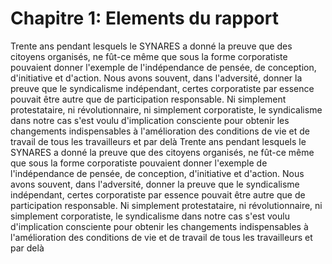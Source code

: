 # Chapitre 1: Elements du rapport

Trente ans pendant lesquels le SYNARES a donné la preuve que des citoyens organisés, ne fût-ce même que sous la forme corporatiste pouvaient donner l'exemple de l'indépendance de pensée, de conception, d'initiative et d'action. Nous avons souvent, dans l'adversité, donner la preuve que le syndicalisme indépendant, certes corporatiste par essence pouvait être autre que de participation responsable. Ni simplement protestataire, ni révolutionnaire, ni simplement corporatiste, le syndicalisme dans notre cas s'est voulu d'implication consciente pour obtenir les changements indispensables à l'amélioration des conditions de vie et de travail de tous les travailleurs et par delà Trente ans pendant lesquels le SYNARES a donné la preuve que des citoyens organisés, ne fût-ce même que sous la forme corporatiste pouvaient donner l'exemple de l'indépendance de pensée, de conception, d'initiative et d'action. Nous avons souvent, dans l'adversité, donner la preuve que le syndicalisme indépendant, certes corporatiste par essence pouvait être autre que de participation responsable. Ni simplement protestataire, ni révolutionnaire, ni simplement corporatiste, le syndicalisme dans notre cas s'est voulu d'implication consciente pour obtenir les changements indispensables à l'amélioration des conditions de vie et de travail de tous les travailleurs et par delà 



